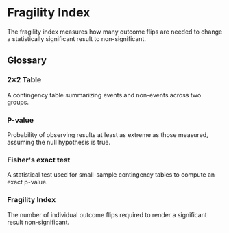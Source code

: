 # Fragility Index

The fragility index measures how many outcome flips are needed to change a statistically significant result to non-significant.

## Glossary

### 2×2 Table
A contingency table summarizing events and non-events across two groups.

### P-value
Probability of observing results at least as extreme as those measured, assuming the null hypothesis is true.

### Fisher's exact test
A statistical test used for small-sample contingency tables to compute an exact p-value.

### Fragility Index
The number of individual outcome flips required to render a significant result non-significant.
